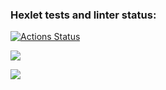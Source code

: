 ### Hexlet tests and linter status:
[![Actions Status](https://github.com/SvamiBog/python-project-49/actions/workflows/hexlet-check.yml/badge.svg)](https://github.com/SvamiBog/python-project-49/actions)

<a href="https://codeclimate.com/github/SvamiBog/python-project-49/maintainability"><img src="https://api.codeclimate.com/v1/badges/03ce9072ecd338bfed8c/maintainability" /></a>

<a href="https://asciinema.org/a/4YwMPczaEeOsvUd8UN5DbeLih" target="_blank"><img src="https://asciinema.org/a/4YwMPczaEeOsvUd8UN5DbeLih.svg" /></a>
